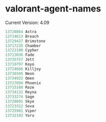 # valorant-agent-names
Current Version: 4.09

```C
13728064 Astra
13714613 Breach
13729427 Brimstone
13717235 Chamber
13722100 Cypher
13713036 Fade
13735757 Jett
13719797 Kayo
13724666 Killjoy
13730345 Neon
13734922 Omen
13727094 Phoenix
13715188 Raze
13734131 Reyna
13733274 Sage
13720891 Skye
13723312 Sova
13725981 Viper
13732193 Yoru
```
